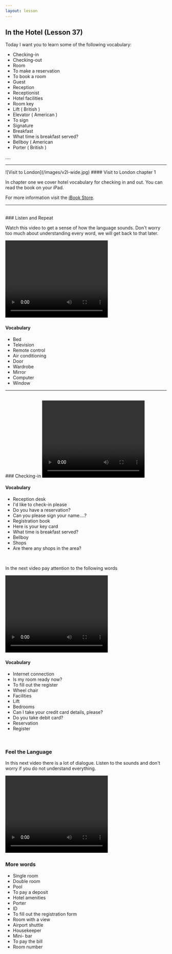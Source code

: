 ```yaml
---
layout: lesson
---
```

## In the Hotel (Lesson 37)


Today I want you to learn some of the following vocabulary:

* Checking-in 
* Checking-out 
* Room 
* To make a reservation
* To book a room 
* Guest 
* Reception 
* Receptionist
* Hotel facilities 
* Room key 
* Lift ( British )
* Elevator ( American )
* To sign 
* Signature 
* Breakfast 
* What time is breakfast served? 
* Bellboy ( American
* Porter ( British )


 

….

<hr>
![Visit to London](/images/v2l-wide.jpg)
#### Visit to London chapter 1

In chapter one we cover hotel vocabulary for checking in and out. 
You can read the book on your iPad.

For more information visit the [iBook Store](https://itunes.apple.com/us/book/portuguese-for-travelers/id568515833).

<hr>

<br class="column">
### Listen and Repeat 

Watch this video to get a sense of how the language sounds. Don't worry too much about understanding every word, we will get back to that later.


<video width="320" height="240" preload="none">
    <source type="video/youtube" src="http://www.youtube.com/watch?v=GeHUzx0PzdY" />
</video>

#### Vocabulary

* Bed 
* Television
* Remote control
* Air conditioning 
* Door
* Wardrobe
* Mirror
* Computer 
* Window
 





<hr>
<br class="column">
### Checking-in

<video width="320" height="240" preload="none">
    <source type="video/youtube" src="http://www.youtube.com/watch?v=lZJPOd1sGqM" />
</video>

#### Vocabulary

* Reception desk
* I'd like to check-in please
* Do you have a reservation? 
* Can you please sign your name....?
* Registration book 
* Here is your key card 
* What time is breakfast served? 
* Bellboy 
* Shops 
* Are there any shops in the area? 




<br class="column">

In the next video pay attention to the following words


<video width="320" height="240" preload="none">
    <source type="video/youtube" src="http://www.youtube.com/watch?v=7OGLuJp-hks" />
</video>

#### Vocabulary

* Internet connection 
* Is my room ready now? 
* To fill out the register
* Wheel chair 
* Facilities 
* Lift 
* Bedrooms
* Can I take your credit card details, please? 
* Do you take debit card? 
* Reservation
* Register

 



<br class="column">

### Feel the Language

In this next video there is a lot of dialogue. 
Listen to the sounds and don't worry if you do not understand everything.

<video width="320" height="240" preload="none">
    <source type="video/youtube" src="" />
</video>


<br class="column">

### More words


* Single room 
* Double room 
* Pool 
* To pay a deposit 
* Hotel amenities 
* Porter 
* ID
* To fill out the registration form 
* Room with a view 
* Airport shuttle  
* Housekeeper 
* Mini- bar 
* To pay the bill 
* Room number 





